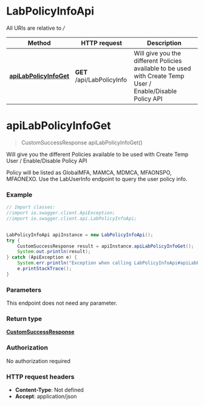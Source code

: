 # LabPolicyInfoApi

All URIs are relative to */*

Method | HTTP request | Description
------------- | ------------- | -------------
[**apiLabPolicyInfoGet**](LabPolicyInfoApi.md#apiLabPolicyInfoGet) | **GET** /api/LabPolicyInfo | Will give you the different Policies available to be used with Create Temp User / Enable/Disable Policy API

<a name="apiLabPolicyInfoGet"></a>
# **apiLabPolicyInfoGet**
> CustomSuccessResponse apiLabPolicyInfoGet()

Will give you the different Policies available to be used with Create Temp User / Enable/Disable Policy API

Policy will be listed as GlobalMFA, MAMCA, MDMCA, MFAONSPO, MFAONEXO. Use the LabUserInfo endpoint to query the user policy info.

### Example
```java
// Import classes:
//import io.swagger.client.ApiException;
//import io.swagger.client.api.LabPolicyInfoApi;


LabPolicyInfoApi apiInstance = new LabPolicyInfoApi();
try {
    CustomSuccessResponse result = apiInstance.apiLabPolicyInfoGet();
    System.out.println(result);
} catch (ApiException e) {
    System.err.println("Exception when calling LabPolicyInfoApi#apiLabPolicyInfoGet");
    e.printStackTrace();
}
```

### Parameters
This endpoint does not need any parameter.

### Return type

[**CustomSuccessResponse**](CustomSuccessResponse.md)

### Authorization

No authorization required

### HTTP request headers

 - **Content-Type**: Not defined
 - **Accept**: application/json

